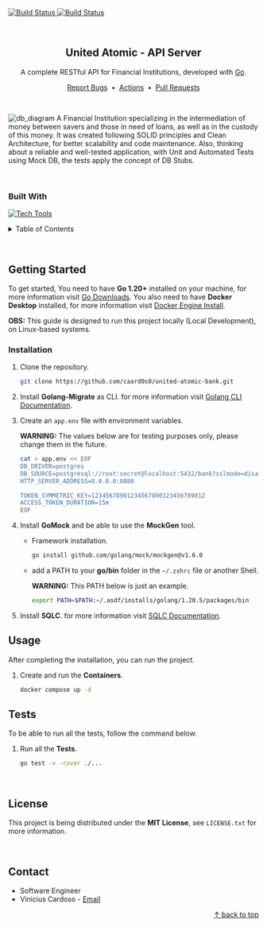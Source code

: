 <div id="top"></div>


<!-- CI Badge -->
<a href="https://github.com/caard0s0/united-atomic-bank/actions/workflows/ci.yml">
    <img src="https://github.com/caard0s0/united-atomic-bank/actions/workflows/ci.yml/badge.svg?branch=main" alt="Build Status">
</a>

<!-- Build & Publish Docker Badge -->
<a href="https://github.com/caard0s0/united-atomic-bank/actions/workflows/deploy.yml">
    <img src="https://github.com/caard0s0/united-atomic-bank/actions/workflows/deploy.yml/badge.svg?branch=main" alt="Build Status">
</a>

&nbsp;


<!-- About the Project -->
<div align="center">
    <h2>United Atomic - API Server</h2>
    <p>A complete RESTful API for Financial Institutions, developed with <a href="https://go.dev/">Go</a>.</p>
    <a href="https://github.com/caard0s0/united-atomic-bank/issues">Report Bugs</a>
    &nbsp;&bull;&nbsp;
    <a href="https://github.com/caard0s0/united-atomic-bank/actions">Actions</a>
    &nbsp;&bull;&nbsp;
    <a href="https://github.com/caard0s0/united-atomic-bank/pulls">Pull Requests</a>
</div>

&nbsp;

![db_diagram](https://github.com/caard0s0/united-atomic-bank/assets/95318788/79e36572-84bc-46ff-9a98-97783ce29d22)
A Financial Institution specializing in the intermediation of money between savers and those in need of loans, as well as in the custody of this money. It was created following SOLID principles and Clean Architecture, for better scalability and code maintenance. Also, thinking about a reliable and well-tested application, with Unit and Automated Tests using Mock DB, the tests apply the concept of DB Stubs.

&nbsp;

<h3>Built With</h3>

[![Tech Tools](https://skillicons.dev/icons?i=go,postgres,docker,aws,kubernetes,githubactions,postman)](https://skillicons.dev)


<!-- Table of Contents -->
<details>
  <summary>Table of Contents</summary>
    <ol>
        <li>
            <a href="#getting-started">Getting Started</a>
            <ul>
                <li><a href="#installation">Installation</a></li>
                <li><a href="#usage">Usage</a></li>
                <li><a href="#tests">Tests</a></li>
            </ul>
        </li>
        <li><a href="#license">License</a></li>
        <li><a href="#contact">Contact</a></li>
    </ol>
</details>

&nbsp;


<!-- Getting Started -->
<h2 id="getting-started">Getting Started</h2>

<p>To get started, You need to have <strong>Go 1.20+</strong> installed on your machine, for more information visit <a href="https://go.dev/dl/">Go Downloads</a>. You also need to have <strong>Docker Desktop</strong> installed, for more information visit <a href="https://docs.docker.com/engine/install/">Docker Engine Install</a>.</p>

<p><strong>OBS:</strong> This guide is designed to run this project locally (Local Development), on Linux-based systems.</p>


<!-- Installation -->
<h3 id="installation">Installation</h3>

1. Clone the repository.
    ```bash
    git clone https://github.com/caard0s0/united-atomic-bank.git
    ```

2. Install <strong>Golang-Migrate</strong> as CLI. for more information visit <a href="https://github.com/golang-migrate/migrate/tree/master/cmd/migrate">Golang CLI Documentation</a>.

3. Create an `app.env` file with environment variables.

    <strong>WARNING:</strong> The values ​​below are for testing purposes only, please change them in the future.

    ```bash
    cat > app.env << EOF
    DB_DRIVER=postgres
    DB_SOURCE=postgresql://root:secret@localhost:5432/bank?sslmode=disable
    HTTP_SERVER_ADDRESS=0.0.0.0:8080

    TOKEN_SYMMETRIC_KEY=12345678901234567890123456789012
    ACCESS_TOKEN_DURATION=15m
    EOF
    ```

4. Install <strong>GoMock</strong> and be able to use the <strong>MockGen</strong> tool.

    * Framework installation.

        ```bash
        go install github.com/golang/mock/mockgen@v1.6.0
        ```

    * add a PATH to your <strong>go/bin</strong> folder in the `~/.zshrc` file or another Shell.

        <strong>WARNING:</strong> This PATH below is just an example.

        ```bash
        export PATH=$PATH:~/.asdf/installs/golang/1.20.5/packages/bin
        ```

5. Install <strong>SQLC</strong>. for more information visit <a href="https://docs.sqlc.dev/en/latest/index.html">SQLC Documentation</a>.


<!-- Usage -->
<h2 id="usage">Usage</h2>

<p>After completing the installation, you can run the project.</p>

1. Create and run the <strong>Containers</strong>.

    ```cmd
    docker compose up -d
    ```


<!-- Tests -->
<h2 id="tests">Tests</h2>

<p>To be able to run all the tests, follow the command below.</p>

1. Run all the <strong>Tests</strong>.

    ```cmd
    go test -v -cover ./...
    ```


<br>

<!-- License -->
<h2 id="license">License</h2>

This project is being distributed under the <strong>MIT License</strong>, see ```LICENSE.txt``` for more information.


<br>

<!-- Contact -->
<h2 id="contact">Contact</h2>

* Software Engineer  
* Vinicius Cardoso - <a href="mailto:cardoso.business.ctt@gmail.com">Email</a>

<p align="right">
    <a href="#top"> &uarr; back to top</a>
</p> 
